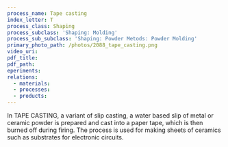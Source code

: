 ```yaml
---
process_name: Tape casting
index_letter: T
process_class: Shaping
process_subclass: 'Shaping: Molding'
process_sub_subclass: 'Shaping: Powder Metods: Powder Molding'
primary_photo_path: /photos/2088_tape_casting.png
video_uri:
pdf_title:
pdf_path:
eperiments:
relations:
  - materials:
  - processes:
  - products:
---
```


In TAPE CASTING, a variant of slip casting, a water based slip of metal or ceramic powder is prepared and cast into a paper tape, which is then burned off during firing. The process is used for making sheets of ceramics such as substrates for electronic circuits.

